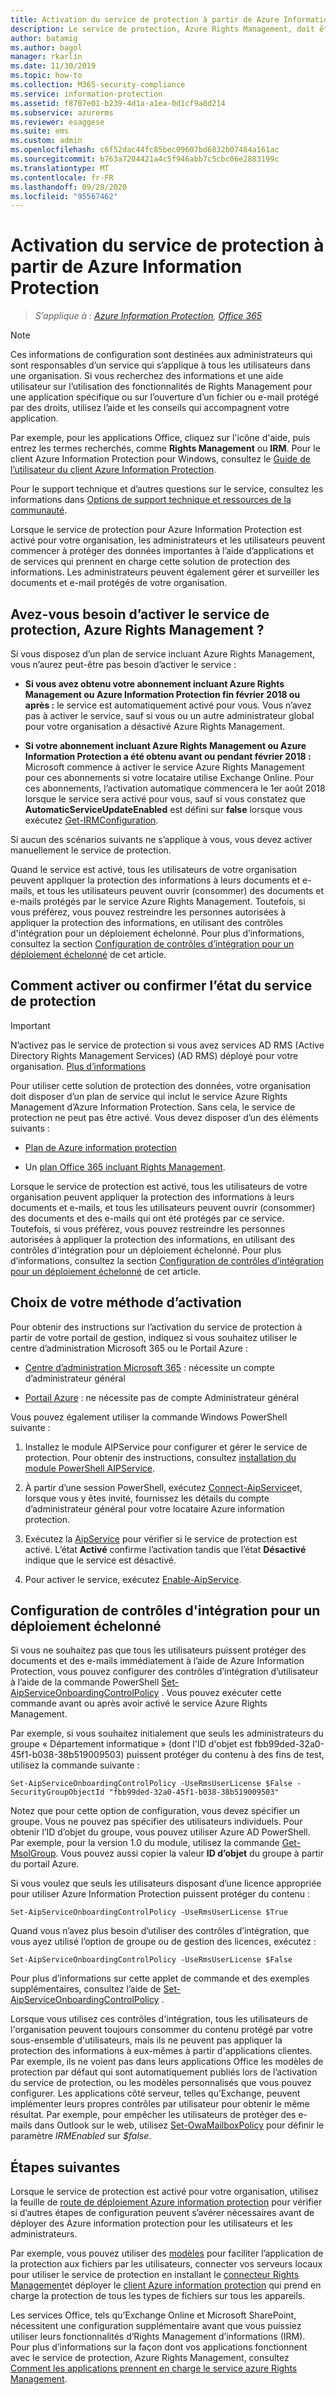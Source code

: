 ```yaml
---
title: Activation du service de protection à partir de Azure Information Protection
description: Le service de protection, Azure Rights Management, doit être activé pour que votre organisation puisse commencer à protéger des documents et des e-mails à l’aide d’applications et de services prenant en charge cette solution de protection des informations.
author: batamig
ms.author: bagol
manager: rkarlin
ms.date: 11/30/2019
ms.topic: how-to
ms.collection: M365-security-compliance
ms.service: information-protection
ms.assetid: f8707e01-b239-4d1a-a1ea-0d1cf9a8d214
ms.subservice: azurerms
ms.reviewer: esaggese
ms.suite: ems
ms.custom: admin
ms.openlocfilehash: c6f52dac44fc85bec09607bd6832b07484a161ac
ms.sourcegitcommit: b763a7204421a4c5f946abb7c5cbc06e2883199c
ms.translationtype: MT
ms.contentlocale: fr-FR
ms.lasthandoff: 09/28/2020
ms.locfileid: "95567462"
---
```

# <a name="activating-the-protection-service-from-azure-information-protection"></a>Activation du service de protection à partir de Azure Information Protection

>*S’applique à : [Azure Information Protection](https://azure.microsoft.com/pricing/details/information-protection), [Office 365](https://download.microsoft.com/download/E/C/F/ECF42E71-4EC0-48FF-AA00-577AC14D5B5C/Azure_Information_Protection_licensing_datasheet_EN-US.pdf)*

> [!NOTE]
> Ces informations de configuration sont destinées aux administrateurs qui sont responsables d’un service qui s’applique à tous les utilisateurs dans une organisation. Si vous recherchez des informations et une aide utilisateur sur l’utilisation des fonctionnalités de Rights Management pour une application spécifique ou sur l’ouverture d’un fichier ou e-mail protégé par des droits, utilisez l’aide et les conseils qui accompagnent votre application.
>
> Par exemple, pour les applications Office, cliquez sur l'icône d'aide, puis entrez les termes recherchés, comme **Rights Management** ou **IRM**. Pour le client Azure Information Protection pour Windows, consultez le [Guide de l’utilisateur du client Azure Information Protection](./rms-client/client-user-guide.md).
>
> Pour le support technique et d’autres questions sur le service, consultez les informations dans [Options de support technique et ressources de la communauté](information-support.md#support-options-and-community-resources).

Lorsque le service de protection pour Azure Information Protection est activé pour votre organisation, les administrateurs et les utilisateurs peuvent commencer à protéger des données importantes à l’aide d’applications et de services qui prennent en charge cette solution de protection des informations. Les administrateurs peuvent également gérer et surveiller les documents et e-mail protégés de votre organisation. 


## <a name="do-you-need-to-activate-the-protection-service-azure-rights-management"></a>Avez-vous besoin d’activer le service de protection, Azure Rights Management ?

Si vous disposez d’un plan de service incluant Azure Rights Management, vous n’aurez peut-être pas besoin d’activer le service :

- **Si vous avez obtenu votre abonnement incluant Azure Rights Management ou Azure Information Protection fin février 2018 ou après :** le service est automatiquement activé pour vous. Vous n’avez pas à activer le service, sauf si vous ou un autre administrateur global pour votre organisation a désactivé Azure Rights Management.

- **Si votre abonnement incluant Azure Rights Management ou Azure Information Protection a été obtenu avant ou pendant février 2018 :** Microsoft commence à activer le service Azure Rights Management pour ces abonnements si votre locataire utilise Exchange Online. Pour ces abonnements, l’activation automatique commencera le 1er août 2018 lorsque le service sera activé pour vous, sauf si vous constatez que **AutomaticServiceUpdateEnabled** est défini sur **false** lorsque vous exécutez [Get-IRMConfiguration](/powershell/module/exchange/encryption-and-certificates/get-irmconfiguration). 

Si aucun des scénarios suivants ne s’applique à vous, vous devez activer manuellement le service de protection. 

Quand le service est activé, tous les utilisateurs de votre organisation peuvent appliquer la protection des informations à leurs documents et e-mails, et tous les utilisateurs peuvent ouvrir (consommer) des documents et e-mails protégés par le service Azure Rights Management. Toutefois, si vous préférez, vous pouvez restreindre les personnes autorisées à appliquer la protection des informations, en utilisant des contrôles d'intégration pour un déploiement échelonné. Pour plus d’informations, consultez la section [Configuration de contrôles d’intégration pour un déploiement échelonné](#configuring-onboarding-controls-for-a-phased-deployment) de cet article.

## <a name="how-to-activate-or-confirm-the-status-of-the-protection-service"></a>Comment activer ou confirmer l’état du service de protection 

> [!IMPORTANT]
> N’activez pas le service de protection si vous avez services AD RMS (Active Directory Rights Management Services) (AD RMS) déployé pour votre organisation. [Plus d’informations](prepare-environment-adrms.md)

Pour utiliser cette solution de protection des données, votre organisation doit disposer d’un plan de service qui inclut le service Azure Rights Management d’Azure Information Protection. Sans cela, le service de protection ne peut pas être activé. Vous devez disposer d’un des éléments suivants :

- [Plan de Azure information protection](https://www.microsoft.com/cloud-platform/azure-information-protection-pricing) 

- Un [plan Office 365 incluant Rights Management](https://download.microsoft.com/download/E/C/F/ECF42E71-4EC0-48FF-AA00-577AC14D5B5C/Azure_Information_Protection_licensing_datasheet_EN-US.pdf).

Lorsque le service de protection est activé, tous les utilisateurs de votre organisation peuvent appliquer la protection des informations à leurs documents et e-mails, et tous les utilisateurs peuvent ouvrir (consommer) des documents et des e-mails qui ont été protégés par ce service. Toutefois, si vous préférez, vous pouvez restreindre les personnes autorisées à appliquer la protection des informations, en utilisant des contrôles d'intégration pour un déploiement échelonné. Pour plus d’informations, consultez la section [Configuration de contrôles d’intégration pour un déploiement échelonné](#configuring-onboarding-controls-for-a-phased-deployment) de cet article.

## <a name="choosing-your-activation-method"></a>Choix de votre méthode d’activation

Pour obtenir des instructions sur l’activation du service de protection à partir de votre portail de gestion, indiquez si vous souhaitez utiliser le centre d’administration Microsoft 365 ou le Portail Azure :

- [Centre d’administration Microsoft 365](activate-office365.md) : nécessite un compte d’administrateur général

- [Portail Azure](activate-azure.md) : ne nécessite pas de compte Administrateur général

Vous pouvez également utiliser la commande Windows PowerShell suivante :

1. Installez le module AIPService pour configurer et gérer le service de protection. Pour obtenir des instructions, consultez [installation du module PowerShell AIPService](install-powershell.md).

2. À partir d’une session PowerShell, exécutez [Connect-AipService](/powershell/module/aipservice/connect-aipservice)et, lorsque vous y êtes invité, fournissez les détails du compte d’administrateur général pour votre locataire Azure information protection.

3. Exécutez la [AipService](/powershell/module/aipservice/get-aipservice) pour vérifier si le service de protection est activé. L’état **Activé** confirme l’activation tandis que l’état **Désactivé** indique que le service est désactivé.

4. Pour activer le service, exécutez [Enable-AipService](/powershell/module/aipservice/enable-aipservice).

## <a name="configuring-onboarding-controls-for-a-phased-deployment"></a>Configuration de contrôles d'intégration pour un déploiement échelonné
Si vous ne souhaitez pas que tous les utilisateurs puissent protéger des documents et des e-mails immédiatement à l’aide de Azure Information Protection, vous pouvez configurer des contrôles d’intégration d’utilisateur à l’aide de la commande PowerShell [Set-AipServiceOnboardingControlPolicy](/powershell/module/aipservice/set-aipserviceonboardingcontrolpolicy) . Vous pouvez exécuter cette commande avant ou après avoir activé le service Azure Rights Management.

Par exemple, si vous souhaitez initialement que seuls les administrateurs du groupe « Département informatique » (dont l'ID d'objet est fbb99ded-32a0-45f1-b038-38b519009503) puissent protéger du contenu à des fins de test, utilisez la commande suivante :

```
Set-AipServiceOnboardingControlPolicy -UseRmsUserLicense $False -SecurityGroupObjectId "fbb99ded-32a0-45f1-b038-38b519009503"
```

Notez que pour cette option de configuration, vous devez spécifier un groupe. Vous ne pouvez pas spécifier des utilisateurs individuels. Pour obtenir l’ID d’objet du groupe, vous pouvez utiliser Azure AD PowerShell. Par exemple, pour la version 1.0 du module, utilisez la commande [Get-MsolGroup](/powershell/msonline/v1/get-msolgroup). Vous pouvez aussi copier la valeur **ID d’objet** du groupe à partir du portail Azure.

Si vous voulez que seuls les utilisateurs disposant d’une licence appropriée pour utiliser Azure Information Protection puissent protéger du contenu :

```
Set-AipServiceOnboardingControlPolicy -UseRmsUserLicense $True
```

Quand vous n’avez plus besoin d’utiliser des contrôles d’intégration, que vous ayez utilisé l’option de groupe ou de gestion des licences, exécutez :

```
Set-AipServiceOnboardingControlPolicy -UseRmsUserLicense $False
```

Pour plus d’informations sur cette applet de commande et des exemples supplémentaires, consultez l’aide de [Set-AipServiceOnboardingControlPolicy](/powershell/module/aipservice/set-aipserviceonboardingcontrolpolicy) .

Lorsque vous utilisez ces contrôles d'intégration, tous les utilisateurs de l'organisation peuvent toujours consommer du contenu protégé par votre sous-ensemble d'utilisateurs, mais ils ne peuvent pas appliquer la protection des informations à eux-mêmes à partir d'applications clientes. Par exemple, ils ne voient pas dans leurs applications Office les modèles de protection par défaut qui sont automatiquement publiés lors de l’activation du service de protection, ou les modèles personnalisés que vous pouvez configurer. Les applications côté serveur, telles qu’Exchange, peuvent implémenter leurs propres contrôles par utilisateur pour obtenir le même résultat. Par exemple, pour empêcher les utilisateurs de protéger des e-mails dans Outlook sur le web, utilisez [Set-OwaMailboxPolicy](/powershell/module/exchange/client-access/set-owamailboxpolicy) pour définir le paramètre *IRMEnabled* sur *$false*.


## <a name="next-steps"></a>Étapes suivantes
Lorsque le service de protection est activé pour votre organisation, utilisez la feuille de [route de déploiement Azure information protection](deployment-roadmap.md) pour vérifier si d’autres étapes de configuration peuvent s’avérer nécessaires avant de déployer des Azure information protection pour les utilisateurs et les administrateurs. 

Par exemple, vous pouvez utiliser des [modèles](configure-policy-templates.md) pour faciliter l’application de la protection aux fichiers par les utilisateurs, connecter vos serveurs locaux pour utiliser le service de protection en installant le [connecteur Rights Management](deploy-rms-connector.md)et déployer le [client Azure information protection](./rms-client/aip-client.md) qui prend en charge la protection de tous les types de fichiers sur tous les appareils. 

Les services Office, tels qu’Exchange Online et Microsoft SharePoint, nécessitent une configuration supplémentaire avant que vous puissiez utiliser leurs fonctionnalités d’Rights Management d’informations (IRM). Pour plus d’informations sur la façon dont vos applications fonctionnent avec le service de protection, Azure Rights Management, consultez [Comment les applications prennent en charge le service azure Rights Management](applications-support.md).


